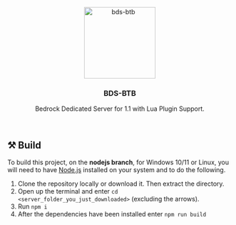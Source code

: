 <br/>
<div align="center">
  <a href="https://github.com/BeforeTheBloat/bds-btb/releases">
    <img src="https://github.com/user-attachments/assets/0b813057-82a4-432a-8247-6ed6ef176b51" alt="bds-btb" width="160" height="160">
  </a>
  <h3 align="center">BDS-BTB</h3>
  <p align="center">
    Bedrock Dedicated Server for 1.1 with Lua Plugin Support.
  </p>
</div>
<br/>

## ⚒️ Build
To build this project, on the **nodejs branch**, for Windows 10/11 or Linux, you will need to have [Node.js](https://nodejs.org/en) installed on your system and to do the following.
1. Clone the repository locally or download it. Then extract the directory.
2. Open up the terminal and enter `cd <server_folder_you_just_downloaded>` (excluding the arrows).
3. Run `npm i`
4. After the dependencies have been installed enter `npm run build`
